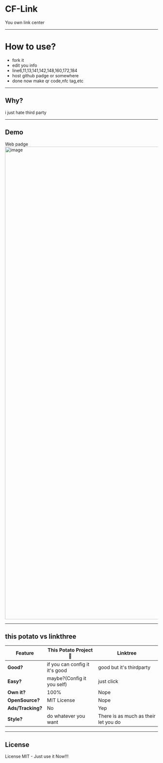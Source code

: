 # CF-Link
You own link center

---

# How to use?
- fork it
- edit you info
- line6,11,13,141,142,148,160,172,184
- host github padge or somewhere
- done now make qr code,nfc tag,etc

---

 ## Why?
 i just hate third party
 
  ---

  ## Demo
Web padge
  <img width="2880" height="1554" alt="image" src="https://github.com/user-attachments/assets/bb6bfeae-a362-45e1-8941-898f23f46149" />


---

## this potato vs linkthree

| Feature           | This Potato Project 🥔       | Linktree                |
| ----------------- | ----------------------------- | ------------------------- |
| **Good?**         | if you can config it it's good | good but it's thirdparty|
| **Easy?**         | maybe?(Config it you self)   | just click           |
| **Own it?**       | 100%                         | Nope                |
| **OpenSource?**   | MIT License                 | Nope                      |
| **Ads/Tracking?** | No                         | Yep                  |
| **Style?**        | do whatever you want          | There is as much as their let you do           |


---

## License
  License MIT - Just use it Now!!!
